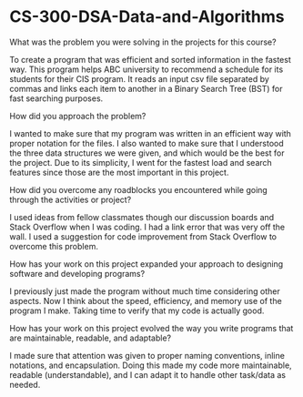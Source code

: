 # CS-300-DSA-Data-and-Algorithms

What was the problem you were solving in the projects for this course? 

To create a program that was efficient and sorted information in the fastest way. This program helps ABC university to recommend a schedule for its students for their CIS program. It reads an input csv file separated by commas and links each item to another in a Binary Search Tree (BST) for fast searching purposes. 


How did you approach the problem? 

I wanted to make sure that my program was written in an efficient way with proper notation for the files. I also wanted to make sure that I understood the three data structures we were given, and which would be the best for the project. Due to its simplicity, I went for the fastest load and search features since those are the most important in this project. 


How did you overcome any roadblocks you encountered while going through the activities or project?

I used ideas from fellow classmates though our discussion boards and Stack Overflow when I was coding. I had a link error that was very off the wall. I used a suggestion for code improvement from Stack Overflow to overcome this problem. 


How has your work on this project expanded your approach to designing software and developing programs?

I previously just made the program without much time considering other aspects. Now I think about the speed, efficiency, and memory use of the program I make. Taking time to verify that my code is actually good. 


How has your work on this project evolved the way you write programs that are maintainable, readable, and adaptable?

I made sure that attention was given to proper naming conventions, inline notations, and encapsulation. Doing this made my code more maintainable, readable (understandable), and I can adapt it to handle other task/data as needed. 
